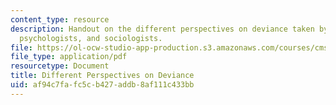 ```yaml
---
content_type: resource
description: Handout on the different perspectives on deviance taken by sociobiologists,
  psychologists, and sociologists.
file: https://ol-ocw-studio-app-production.s3.amazonaws.com/courses/cms-s60-technopanics-moral-panics-about-technology-spring-2013/af94c7fafc5cb427addb8af111c433bb_MITCMS_S60S13_DevTheories.pdf
file_type: application/pdf
resourcetype: Document
title: Different Perspectives on Deviance
uid: af94c7fa-fc5c-b427-addb-8af111c433bb
---
```

